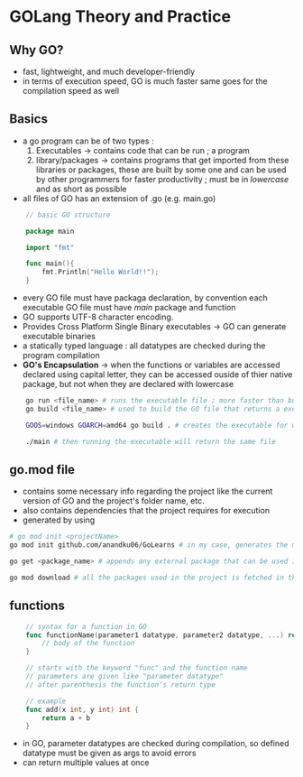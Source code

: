 # GOLang Theory and Practice

## Why GO?
- fast, lightweight, and much developer-friendly
- in terms of execution speed, GO is much faster same goes for the compilation speed as well

## Basics
- a go program can be of two types :
    1. Executables -> contains code that can be run ; a program
    2. library/packages -> contains programs that get imported from these libraries or packages, these are built by some one and can be used by other programmers for faster productivity ; must be in *lowercase* and as short as possible
- all files of GO has an extension of .go (e.g. main.go)
```go
    // basic GO structure

    package main

    import "fmt"

    func main(){
        fmt.Println("Hello World!!");
    }
```
- every GO file must have packaga declaration, by convention each executable GO file must have *main* package and function
- GO supports UTF-8 character encoding.
- Provides Cross Platform Single Binary executables -> GO can generate executable binaries
- a statically typed language : all datatypes are checked during the program compilation
- **GO's Encapsulation** -> when the functions or variables are accessed declared using capital letter, they can be accessed ouside of thier native package, but not when they are declared with lowercase
```bash
    go run <file_name> # runs the executable file ; more faster than build command
    go build <file_name> # used to build the GO file that returns a executable ; here OS is not specified so the executable is for the current OS

    GOOS=windows GOARCH=amd64 go build . # creates the executable for windows OS with amd54 architecture

    ./main # then running the executable will return the same file
```

## go.mod file
- contains some necessary info regarding the project like the current version of GO and the project's folder name, etc.
- also contains dependencies that the project requires for execution
- generated by using 
```bash
# go mod init <projectName>
go mod init github.com/anandku06/GoLearns # in my case, generates the mod file with the package name and the version of GO

go get <package_name> # appends any external package that can be used in the mod file

go mod download # all the packages used in the project is fetched in the mod file

```

## functions
```go
    // syntax for a function in GO
    func functionName(parameter1 datatype, parameter2 datatype, ...) return type{
        // body of the function
    }

    // starts with the keyword "func" and the function name
    // parameters are given like "parameter datatype"
    // after parenthesis the function's return type

    // example
    func add(x int, y int) int {
        return a + b
    }

```
- in GO, parameter datatypes are checked during compilation, so defined datatype must be given as args to avoid errors
- can return multiple values at once